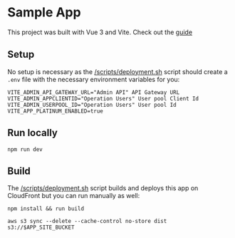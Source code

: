 # Sample App
This project was built with Vue 3 and Vite. Check out the [guide](https://vitejs.dev/guide/) 

## Setup
No setup is necessary as the [/scripts/deployment.sh](../../scripts/deployment.sh) script should create
a `.env` file with the necessary environment variables for you:

```
VITE_ADMIN_API_GATEWAY_URL="Admin API" API Gateway URL
VITE_ADMIN_APPCLIENTID="Operation Users" User pool Client Id
VITE_ADMIN_USERPOOL_ID="Operation Users" User pool Id
VITE_APP_PLATINUM_ENABLED=true
```

## Run locally

```
npm run dev
```

## Build
The [/scripts/deployment.sh](../../scripts/deployment.sh) script builds and deploys this app on CloudFront
but you can run manually as well:

```
npm install && run build

aws s3 sync --delete --cache-control no-store dist s3://$APP_SITE_BUCKET 
```